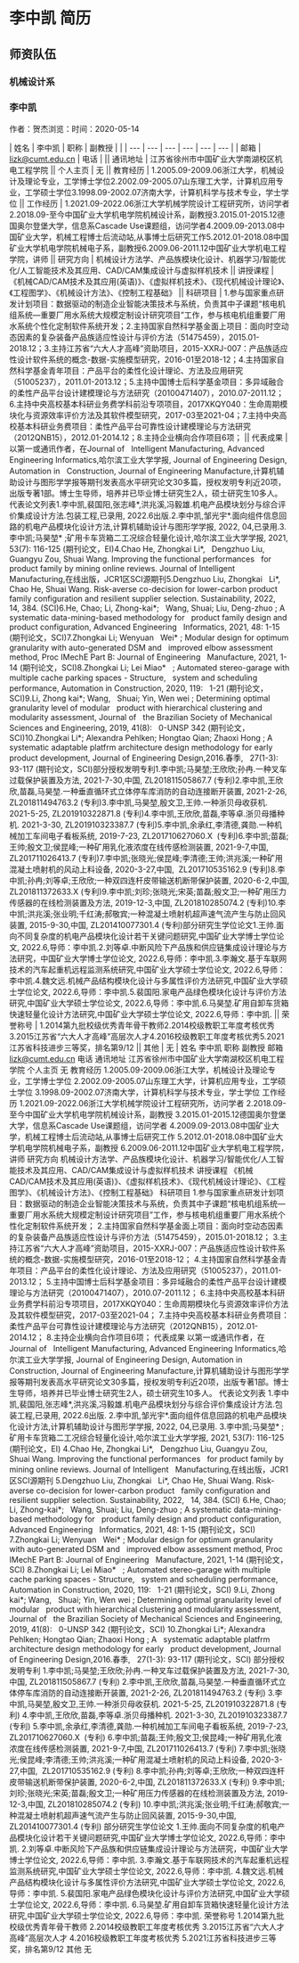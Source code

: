# 李中凯 简历

## 师资队伍

### 机械设计系

### 李中凯
作者：贺杰浏览：时间：2020-05-14

| 姓名 | 李中凯 | 职称 | 副教授 |  |
| --- | --- | --- | --- | --- | --- |
| 邮箱 | lizk@cumt.edu.cn | 电话 |  || 通讯地址 | 江苏省徐州市中国矿业大学南湖校区机电工程学院 || 个人主页 | 无 || 教育经历 | 1.2005.09-2009.06浙江大学，机械设计及理论专业，工学博士学位2.2002.09-2005.07山东理工大学，计算机应用专业，工学硕士学位3.1998.09-2002.07济南大学，计算机科学与技术专业，学士学位 || 工作经历 | 1.2021.09-2022.06浙江大学机械学院设计工程研究所，访问学者2.2018.09-至今中国矿业大学机电学院机械设计系，副教授3.2015.01-2015.12德国奥尔登堡大学，信息系Cascade Use课题组，访问学者4.2009.09-2013.08中国矿业大学，机械工程博士后流动站,从事博士后研究工作5.2012.01-2018.08中国矿业大学机电学院机械电子系，副教授6.2009.06-2011.12中国矿业大学机电工程学院，讲师 || 研究方向 | 机械设计方法学、产品族模块化设计、机器学习/智能优化/人工智能技术及其应用、CAD/CAM集成设计与虚拟样机技术 || 讲授课程 | 《机械CAD/CAM技术及其应用(英语)》、《虚拟样机技术》、《现代机械设计理论》、《工程图学》、《机械设计方法》、《控制工程基础》 || 科研项目 | 1.参与国家重点研发计划项目：数据驱动的制造企业智能决策技术与系统，负责其中子课题“核电机组系统—重要厂用水系统大规模定制设计研究项目”工作，参与核电机组重要厂用水系统个性化定制软件系统开发；2.主持国家自然科学基金面上项目：面向时空动态因素的复杂装备产品族适应性设计与评价方法（51475459），2015.01-2018.12；3.主持江苏省“六大人才高峰”资助项目，2015-XXRJ-007：产品族适应性设计软件系统的概念-数据-实施模型研究，2016-01至2018-12；4.主持国家自然科学基金青年项目：产品平台的柔性化设计理论、方法及应用研究（51005237），2011.01-2013.12；5.主持中国博士后科学基金项目：多异域融合的柔性产品平台设计建模理论与方法研究（20100471407），2010.07-2011.12；6.主持中央高校基本科研业务费学科前沿专项项目，2017XKQY040：生命周期模块化与资源效率评价方法及其软件模型研究，2017-03至2021-04；7.主持中央高校基本科研业务费项目：柔性产品平台可靠性设计建模理论与方法研究（2012QNB15），2012.01-2014.12；8.主持企业横向合作项目6项； || 代表成果 | 以第一或通讯作者，在Journal of   Intelligent Manufacturing, Advanced Engineering Informatics,哈尔滨工业大学学报, Journal of Engineering Design, Automation in   Construction, Journal of Engineering Manufacture,计算机辅助设计与图形学学报等期刊发表高水平研究论文30多篇，授权发明专利近20项，出版专著1部。博士生导师，培养并已毕业博士研究生2人，硕士研究生10多人。代表论文列表1.李中凯,裴国阳,张志峰*,洪兆溪,冯毅雄.机电产品模块划分与综合评价集成设计方法.包装工程,已录用, 2022.6出版.2.李中凯,邹光宇*.面向组件信息回路的机电产品模块化设计方法,计算机辅助设计与图形学学报, 2022, 04,已录用.3.李中凯;马昊堃* ;矿用卡车货箱二工况综合轻量化设计,哈尔滨工业大学学报, 2021, 53(7): 116-125 (期刊论文，EI)4.Chao He, Zhongkai Li*,   Dengzhuo Liu, Guangyu Zou, Shuai Wang. Improving the functional performances   for product family by mining online reviews. Journal of Intelligent   Manufacturing,在线出版，JCR1区SCI源期刊5.Dengzhuo Liu, Zhongkai   Li*, Chao He, Shuai Wang. Risk-averse co-decision for lower-carbon product   family configuration and resilient supplier selection. Sustainability, 2022,   14, 384. (SCI)6.He, Chao; Li, Zhong-kai*;   Wang, Shuai; Liu, Deng-zhuo ; A systematic data-mining-based methodology for   product family design and product configuration, Advanced Engineering   Informatics, 2021, 48: 1-15 (期刊论文，SCI)7.Zhongkai Li; Wenyuan   Wei* ; Modular design for optimum granularity with auto-generated DSM and   improved elbow assessment method, Proc IMechE Part B: Journal of Engineering   Manufacture, 2021, 1-14 (期刊论文，SCI)8.Zhongkai Li; Lei Miao*   ; Automated stereo-garage with multiple cache parking spaces - Structure,   system and scheduling performance, Automation in Construction, 2020, 119:   1-21 (期刊论文，SCI)9.Li, Zhong kai*; Wang,   Shuai; Yin, Wen wei ; Determining optimal granularity level of modular   product with hierarchical clustering and modularity assessment, Journal of   the Brazilian Society of Mechanical Sciences and Engineering, 2019, 41(8):   0-UNSP 342 (期刊论文，SCI)10.Zhongkai Li*; Alexandra Pehlken; Hongtao Qian; Zhaoxi Hong ; A   systematic adaptable platfrm architecture design methodology for early   product development, Journal of Engineering Design,2016.春季,   27(1-3): 93-117 (期刊论文，SCI)部分授权发明专利1.李中凯;马昊堃;王欣欣;孙冉.一种叉车过载保护装置及方法, 2021-7-30,中国, ZL201811505867.7 (专利)2.李中凯,王欣欣,苗磊,马昊堃.一种垂直循环式立体停车库消防的自动连接断开装置, 2021-2-26, ZL201811494763.2 (专利)3.李中凯,马昊堃,殷文卫,王帅.一种浙贝母收获机. 2021-5-25, ZL201910322871.8 (专利)4.李中凯,王欣欣,苗磊,李等卓.浙贝母播种机. 2021-3-30, ZL201910323387.7 (专利)5.李中凯,余承红,李清德,龚勋.一种机械加工车间电子看板系统, 2019-7-23, ZL201710627060.X  (专利)6.李中凯;苗磊;王帅;殷文卫;侯昆峰;一种矿用乳化液浓度在线传感检测装置, 2021-9-7,中国, ZL201711026413.7 (专利)7.李中凯;张晓光;侯昆峰;李清德;王帅;洪兆溪;一种矿用混凝土喷射机的风动上料设备, 2020-3-27,中国,  ZL201710535162.9 (专利)8.李中凯;孙冉;刘等卓;王欣欣;一种双四连杆皮带输送机断带保护装置, 2020-6-2,中国, ZL201811372633.X (专利)9.李中凯;刘珍;张晓光;宋英;苗磊;殷文卫;一种矿用压力传感器的在线检测装置及方法, 2019-12-3,中国, ZL201810285074.2 (专利)10.李中凯;洪兆溪;张业明;千红涛;郝敬宾;一种混凝土喷射机超声速气流产生与防止回风装置, 2015-9-30,中国, ZL201410077301.4 (专利)部分研究生学位论文1.王帅.面向不同复杂度的机电产品模块化设计若干关键问题研究,中国矿业大学博士学位论文, 2022.6,导师：李中凯.2.刘等卓.中断风险下产品族和供应链集成设计理论与方法研究，中国矿业大学博士学位论文, 2022.6,导师：李中凯.3.李瀚文.基于车联网技术的汽车起重机远程监测系统研究,中国矿业大学硕士学位论文, 2022.6,导师：李中凯.4.魏文远.机械产品结构模块化设计与多属性评价方法研究,中国矿业大学硕士学位论文, 2022.6,导师：李中凯.5.裴国阳.家电产品绿色模块化设计与评价方法研究,中国矿业大学硕士学位论文, 2022.6,导师：李中凯.6.马昊堃.矿用自卸车货箱快速轻量化设计方法研究,中国矿业大学硕士学位论文, 2022.6,导师：李中凯. || 荣誉称号 | 1.2014第九批校级优秀青年骨干教师2.2014校级教职工年度考核优秀3.2015江苏省“六大人才高峰”高层次人才4.2016校级教职工年度考核优秀5.2021江苏省科技进步三等奖，排名第9/12 || 其他 | 无 |
姓名
李中凯
职称
副教授
邮箱
lizk@cumt.edu.cn
电话
通讯地址
江苏省徐州市中国矿业大学南湖校区机电工程学院
个人主页
无
教育经历
1.2005.09-2009.06浙江大学，机械设计及理论专业，工学博士学位
2.2002.09-2005.07山东理工大学，计算机应用专业，工学硕士学位
3.1998.09-2002.07济南大学，计算机科学与技术专业，学士学位
工作经历
1.2021.09-2022.06浙江大学机械学院设计工程研究所，访问学者
2.2018.09-至今中国矿业大学机电学院机械设计系，副教授
3.2015.01-2015.12德国奥尔登堡大学，信息系Cascade Use课题组，访问学者
4.2009.09-2013.08中国矿业大学，机械工程博士后流动站,从事博士后研究工作
5.2012.01-2018.08中国矿业大学机电学院机械电子系，副教授
6.2009.06-2011.12中国矿业大学机电工程学院，讲师
研究方向
机械设计方法学、产品族模块化设计、机器学习/智能优化/人工智能技术及其应用、CAD/CAM集成设计与虚拟样机技术
讲授课程
《机械CAD/CAM技术及其应用(英语)》、《虚拟样机技术》、《现代机械设计理论》、《工程图学》、《机械设计方法》、《控制工程基础》
科研项目
1.参与国家重点研发计划项目：数据驱动的制造企业智能决策技术与系统，负责其中子课题“核电机组系统—重要厂用水系统大规模定制设计研究项目”工作，参与核电机组重要厂用水系统个性化定制软件系统开发；
2.主持国家自然科学基金面上项目：面向时空动态因素的复杂装备产品族适应性设计与评价方法（51475459），2015.01-2018.12；
3.主持江苏省“六大人才高峰”资助项目，2015-XXRJ-007：产品族适应性设计软件系统的概念-数据-实施模型研究，2016-01至2018-12；
4.主持国家自然科学基金青年项目：产品平台的柔性化设计理论、方法及应用研究（51005237），2011.01-2013.12；
5.主持中国博士后科学基金项目：多异域融合的柔性产品平台设计建模理论与方法研究（20100471407），2010.07-2011.12；
6.主持中央高校基本科研业务费学科前沿专项项目，2017XKQY040：生命周期模块化与资源效率评价方法及其软件模型研究，2017-03至2021-04；
7.主持中央高校基本科研业务费项目：柔性产品平台可靠性设计建模理论与方法研究（2012QNB15），2012.01-2014.12；
8.主持企业横向合作项目6项；
代表成果
以第一或通讯作者，在Journal of   Intelligent Manufacturing, Advanced Engineering Informatics,哈尔滨工业大学学报, Journal of Engineering Design, Automation in   Construction, Journal of Engineering Manufacture,计算机辅助设计与图形学学报等期刊发表高水平研究论文30多篇，授权发明专利近20项，出版专著1部。博士生导师，培养并已毕业博士研究生2人，硕士研究生10多人。
代表论文列表
1.李中凯,裴国阳,张志峰*,洪兆溪,冯毅雄.机电产品模块划分与综合评价集成设计方法.包装工程,已录用, 2022.6出版.
2.李中凯,邹光宇*.面向组件信息回路的机电产品模块化设计方法,计算机辅助设计与图形学学报, 2022, 04,已录用.
3.李中凯;马昊堃* ;矿用卡车货箱二工况综合轻量化设计,哈尔滨工业大学学报, 2021, 53(7): 116-125 (期刊论文，EI)
4.Chao He, Zhongkai Li*,   Dengzhuo Liu, Guangyu Zou, Shuai Wang. Improving the functional performances   for product family by mining online reviews. Journal of Intelligent   Manufacturing,在线出版，JCR1区SCI源期刊
5.Dengzhuo Liu, Zhongkai   Li*, Chao He, Shuai Wang. Risk-averse co-decision for lower-carbon product   family configuration and resilient supplier selection. Sustainability, 2022,   14, 384. (SCI)
6.He, Chao; Li, Zhong-kai*;   Wang, Shuai; Liu, Deng-zhuo ; A systematic data-mining-based methodology for   product family design and product configuration, Advanced Engineering   Informatics, 2021, 48: 1-15 (期刊论文，SCI)
7.Zhongkai Li; Wenyuan   Wei* ; Modular design for optimum granularity with auto-generated DSM and   improved elbow assessment method, Proc IMechE Part B: Journal of Engineering   Manufacture, 2021, 1-14 (期刊论文，SCI)
8.Zhongkai Li; Lei Miao*   ; Automated stereo-garage with multiple cache parking spaces - Structure,   system and scheduling performance, Automation in Construction, 2020, 119:   1-21 (期刊论文，SCI)
9.Li, Zhong kai*; Wang,   Shuai; Yin, Wen wei ; Determining optimal granularity level of modular   product with hierarchical clustering and modularity assessment, Journal of   the Brazilian Society of Mechanical Sciences and Engineering, 2019, 41(8):   0-UNSP 342 (期刊论文，SCI)
10.Zhongkai Li*; Alexandra Pehlken; Hongtao Qian; Zhaoxi Hong ; A   systematic adaptable platfrm architecture design methodology for early   product development, Journal of Engineering Design,2016.春季,   27(1-3): 93-117 (期刊论文，SCI)
部分授权发明专利
1.李中凯;马昊堃;王欣欣;孙冉.一种叉车过载保护装置及方法, 2021-7-30,中国, ZL201811505867.7 (专利)
2.李中凯,王欣欣,苗磊,马昊堃.一种垂直循环式立体停车库消防的自动连接断开装置, 2021-2-26, ZL201811494763.2 (专利)
3.李中凯,马昊堃,殷文卫,王帅.一种浙贝母收获机. 2021-5-25, ZL201910322871.8 (专利)
4.李中凯,王欣欣,苗磊,李等卓.浙贝母播种机. 2021-3-30, ZL201910323387.7 (专利)
5.李中凯,余承红,李清德,龚勋.一种机械加工车间电子看板系统, 2019-7-23, ZL201710627060.X  (专利)
6.李中凯;苗磊;王帅;殷文卫;侯昆峰;一种矿用乳化液浓度在线传感检测装置, 2021-9-7,中国, ZL201711026413.7 (专利)
7.李中凯;张晓光;侯昆峰;李清德;王帅;洪兆溪;一种矿用混凝土喷射机的风动上料设备, 2020-3-27,中国,  ZL201710535162.9 (专利)
8.李中凯;孙冉;刘等卓;王欣欣;一种双四连杆皮带输送机断带保护装置, 2020-6-2,中国, ZL201811372633.X (专利)
9.李中凯;刘珍;张晓光;宋英;苗磊;殷文卫;一种矿用压力传感器的在线检测装置及方法, 2019-12-3,中国, ZL201810285074.2 (专利)
10.李中凯;洪兆溪;张业明;千红涛;郝敬宾;一种混凝土喷射机超声速气流产生与防止回风装置, 2015-9-30,中国, ZL201410077301.4 (专利)
部分研究生学位论文
1.王帅.面向不同复杂度的机电产品模块化设计若干关键问题研究,中国矿业大学博士学位论文, 2022.6,导师：李中凯.
2.刘等卓.中断风险下产品族和供应链集成设计理论与方法研究，中国矿业大学博士学位论文, 2022.6,导师：李中凯.
3.李瀚文.基于车联网技术的汽车起重机远程监测系统研究,中国矿业大学硕士学位论文, 2022.6,导师：李中凯.
4.魏文远.机械产品结构模块化设计与多属性评价方法研究,中国矿业大学硕士学位论文, 2022.6,导师：李中凯.
5.裴国阳.家电产品绿色模块化设计与评价方法研究,中国矿业大学硕士学位论文, 2022.6,导师：李中凯.
6.马昊堃.矿用自卸车货箱快速轻量化设计方法研究,中国矿业大学硕士学位论文, 2022.6,导师：李中凯.
荣誉称号
1.2014第九批校级优秀青年骨干教师
2.2014校级教职工年度考核优秀
3.2015江苏省“六大人才高峰”高层次人才
4.2016校级教职工年度考核优秀
5.2021江苏省科技进步三等奖，排名第9/12
其他
无

